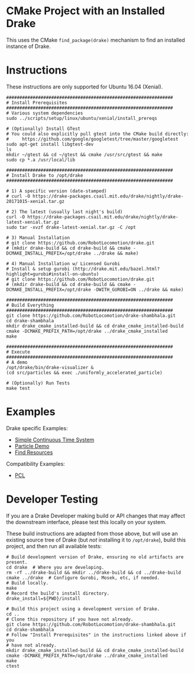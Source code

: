 # CMake Project with an Installed Drake

This uses the CMake `find_package(drake)` mechanism to find an installed instance of Drake.

# Instructions

These instructions are only supported for Ubuntu 16.04 (Xenial).

```shell
###############################################################
# Install Prerequisites
###############################################################
# Various system dependencies
sudo ../scripts/setup/linux/ubuntu/xenial/install_prereqs

# (Optionally) Install GTest
# You could also explicitly pull gtest into the CMake build directly:
#     https://github.com/google/googletest/tree/master/googletest
sudo apt-get install libgtest-dev
ls
mkdir ~/gtest && cd ~/gtest && cmake /usr/src/gtest && make
sudo cp *.a /usr/local/lib

###############################################################
# Install Drake to /opt/drake
###############################################################

# 1) A specific version (date-stamped)
# curl -O https://drake-packages.csail.mit.edu/drake/nightly/drake-20171015-xenial.tar.gz

# 2) The latest (usually last night's build)
curl -O https://drake-packages.csail.mit.edu/drake/nightly/drake-latest-xenial.tar.gz
sudo tar -xvzf drake-latest-xenial.tar.gz -C /opt

# 3) Manual Installation
# git clone https://github.com/RobotLocomotion/drake.git
# (mkdir drake-build && cd drake-build && cmake -DCMAKE_INSTALL_PREFIX=/opt/drake ../drake && make)

# 4) Manual Installation w/ Licensed Gurobi
# Install & setup gurobi (http://drake.mit.edu/bazel.html?highlight=gurobi#install-on-ubuntu)
# git clone https://github.com/RobotLocomotion/drake.git
# (mkdir drake-build && cd drake-build && cmake -DCMAKE_INSTALL_PREFIX=/opt/drake -DWITH_GUROBI=ON ../drake && make)

###############################################################
# Build Everything
###############################################################
git clone https://github.com/RobotLocomotion/drake-shambhala.git
cd drake-shambhala
mkdir drake_cmake_installed-build && cd drake_cmake_installed-build
cmake -DCMAKE_PREFIX_PATH=/opt/drake ../drake_cmake_installed
make

###############################################################
# Execute
###############################################################
# A demo
/opt/drake/bin/drake-visualizer &
(cd src/particles && exec ./uniformly_accelerated_particle)

# (Optionally) Run Tests
make test
```

# Examples

Drake specific Examples:

* [Simple Continuous Time System](src/simple_continuous_time_system/README.md)
* [Particle Demo](src/particles/README.md)
* [Find Resources](src/find_resource/README.md)

Compatibility Examples:

* [PCL](src/pcl/README.md)

# Developer Testing

If you are a Drake Developer making build or API changes that may affect the
downstream interface, please test this locally on your system.

These build instructions are adapted from those above, but will use an existing
source tree of Drake (but *not* installing it to `/opt/drake`),
build this project, and then run all available tests:

```shell
# Build development version of Drake, ensuring no old artifacts are present.
cd drake  # Where you are developing.
rm -rf ../drake-build && mkdir ../drake-build && cd ../drake-build
cmake ../drake  # Configure Gurobi, Mosek, etc, if needed.
# Build locally.
make
# Record the build's install directory.
drake_install=${PWD}/install

# Build this project using a development version of Drake.
cd ..
# Clone this repository if you have not already.
git clone https://github.com/RobotLocomotion/drake-shambhala.git
cd drake-shambhala
# Follow "Install Prerequisites" in the instructions linked above if you
# have not already.
mkdir drake_cmake_installed-build && cd drake_cmake_installed-build
cmake -DCMAKE_PREFIX_PATH=/opt/drake ../drake_cmake_installed
make
ctest
```
